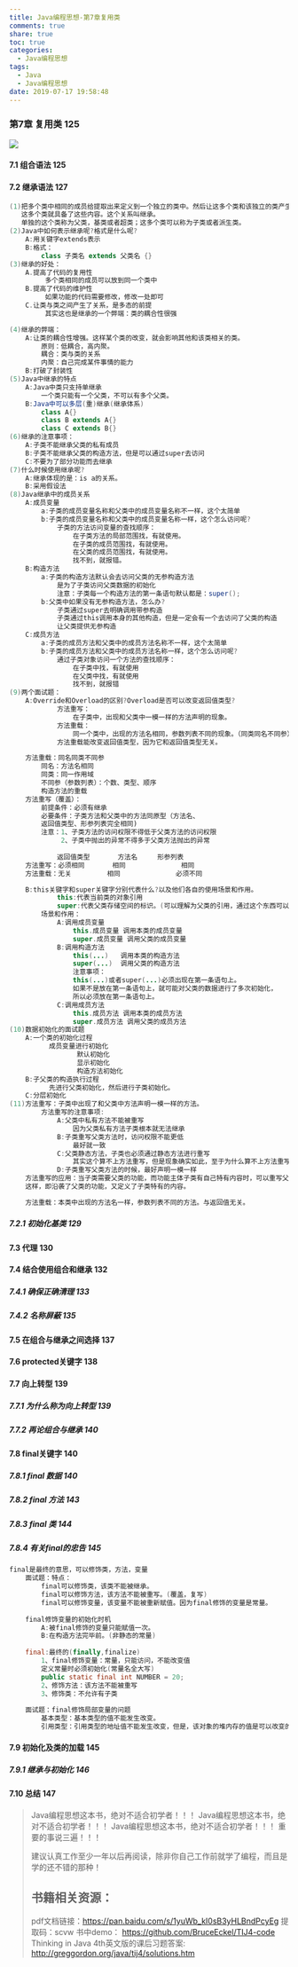 ```yaml
---
title: Java编程思想-第7章复用类
comments: true
share: true
toc: true
categories:
  - Java编程思想
tags:
  - Java
  - Java编程思想
date: 2019-07-17 19:58:48
---
```


### 第7章 复用类 125

![](https://raw.githubusercontent.com/adolphmaster/hexo-next/master/blogPicture/20190717164314.png)

#### 7.1 组合语法 125
#### 7.2 继承语法 127
```java
(1)把多个类中相同的成员给提取出来定义到一个独立的类中。然后让这多个类和该独立的类产生一个关系，
   这多个类就具备了这些内容。这个关系叫继承。
   单独的这个类称为父类，基类或者超类；这多个类可以称为子类或者派生类。
(2)Java中如何表示继承呢?格式是什么呢?
	A:用关键字extends表示
	B:格式：
		class 子类名 extends 父类名 {}
(3)继承的好处：
	A.提高了代码的复用性
	     多个类相同的成员可以放到同一个类中
	B.提高了代码的维护性
	     如果功能的代码需要修改，修改一处即可
	C.让类与类之间产生了关系，是多态的前提
	     其实这也是继承的一个弊端：类的耦合性很强

(4)继承的弊端：
	A:让类的耦合性增强。这样某个类的改变，就会影响其他和该类相关的类。
		原则：低耦合，高内聚。
		耦合：类与类的关系
		内聚：自己完成某件事情的能力
	B:打破了封装性
(5)Java中继承的特点
	A:Java中类只支持单继承
		一个类只能有一个父类，不可以有多个父类。
	B:Java中可以多层(重)继承(继承体系)
		class A{}
		class B extends A{}
		class C extends B{}
(6)继承的注意事项：
	A:子类不能继承父类的私有成员
	B:子类不能继承父类的构造方法，但是可以通过super去访问
	C:不要为了部分功能而去继承
(7)什么时候使用继承呢?
	A:继承体现的是：is a的关系。
	B:采用假设法
(8)Java继承中的成员关系
	A:成员变量
		a:子类的成员变量名称和父类中的成员变量名称不一样，这个太简单
		b:子类的成员变量名称和父类中的成员变量名称一样，这个怎么访问呢?
			子类的方法访问变量的查找顺序：
				在子类方法的局部范围找，有就使用。
				在子类的成员范围找，有就使用。
				在父类的成员范围找，有就使用。
				找不到，就报错。
	B:构造方法
		a:子类的构造方法默认会去访问父类的无参构造方法
			是为了子类访问父类数据的初始化
			注意：子类每一个构造方法的第一条语句默认都是：super();
		b:父类中如果没有无参构造方法，怎么办?
			子类通过super去明确调用带参构造
			子类通过this调用本身的其他构造，但是一定会有一个去访问了父类的构造
			让父类提供无参构造
	C:成员方法
		a:子类的成员方法和父类中的成员方法名称不一样，这个太简单
		b:子类的成员方法和父类中的成员方法名称一样，这个怎么访问呢?
			通过子类对象访问一个方法的查找顺序：
				在子类中找，有就使用
				在父类中找，有就使用
				找不到，就报错
(9)两个面试题：
	A:Override和Overload的区别?Overload是否可以改变返回值类型?
			方法重写：
				在子类中，出现和父类中一模一样的方法声明的现象。	
			方法重载：
				同一个类中，出现的方法名相同，参数列表不同的现象。（同类同名不同参）
			方法重载能改变返回值类型，因为它和返回值类型无关。

	方法重载：同名同类不同参
		同名：方法名相同
		同类：同一作用域
		不同参（参数列表）：个数、类型、顺序
		构造方法的重载
	方法重写（覆盖）：
		前提条件：必须有继承
		必要条件：子类方法和父类中的方法同原型（方法名、
		返回值类型、形参列表完全相同)
		注意：1、子类方法的访问权限不得低于父类方法的访问权限
			 2、子类中抛出的异常不得多于父类方法抛出的异常
			 
			返回值类型		方法名		形参列表
	方法重写：必须相同		相同				相同
	方法重载：无关			相同				必须不同

	B:this关键字和super关键字分别代表什么?以及他们各自的使用场景和作用。
			this:代表当前类的对象引用
			super:代表父类存储空间的标识。(可以理解为父类的引用，通过这个东西可以访问父类的成员)
		场景和作用：
			A:调用成员变量
				this.成员变量 调用本类的成员变量
				super.成员变量 调用父类的成员变量
			B:调用构造方法
				this(...)	调用本类的构造方法
				super(...)	调用父类的构造方法
				注意事项：
				this(...)或者super(...)必须出现在第一条语句上。
				如果不是放在第一条语句上，就可能对父类的数据进行了多次初始化，
				所以必须放在第一条语句上。
			C:调用成员方法
				this.成员方法 调用本类的成员方法
				super.成员方法 调用父类的成员方法
(10)数据初始化的面试题
	A:一个类的初始化过程
	      成员变量进行初始化
			     默认初始化
			     显示初始化
			     构造方法初始化
	B:子父类的构造执行过程
  		  先进行父类初始化，然后进行子类初始化。
	C:分层初始化
(11)方法重写：子类中出现了和父类中方法声明一模一样的方法。
		方法重写的注意事项:
			A:父类中私有方法不能被重写
				因为父类私有方法子类根本就无法继承
			B:子类重写父类方法时，访问权限不能更低
				最好就一致
			C:父类静态方法，子类也必须通过静态方法进行重写
				其实这个算不上方法重写，但是现象确实如此，至于为什么算不上方法重写，多态中我会讲解
			D:子类重写父类方法的时候，最好声明一模一样
	方法重写的应用：当子类需要父类的功能，而功能主体子类有自己特有内容时，可以重写父类中的方法。
	这样，即沿袭了父类的功能，又定义了子类特有的内容。

	方法重载：本类中出现的方法名一样，参数列表不同的方法。与返回值无关。	
```

##### 7.2.1 初始化基类 129

#### 7.3 代理 130

#### 7.4 结合使用组合和继承 132
##### 7.4.1 确保正确清理 133
##### 7.4.2 名称屏蔽 135
#### 7.5 在组合与继承之间选择 137
#### 7.6 protected关键字 138
#### 7.7 向上转型 139
##### 7.7.1 为什么称为向上转型 139
##### 7.7.2 再论组合与继承 140
#### 7.8 final关键字 140
##### 7.8.1 final 数据 140
##### 7.8.2 final 方法 143
##### 7.8.3 final 类 144
##### 7.8.4 有关final的忠告 145

```java
final是最终的意思，可以修饰类，方法，变量
	面试题：特点：
		final可以修饰类，该类不能被继承。
		final可以修饰方法，该方法不能被重写。(覆盖，复写)
		final可以修饰变量，该变量不能被重新赋值。因为final修饰的变量是常量。
	
	final修饰变量的初始化时机
		A:被final修饰的变量只能赋值一次。
		B:在构造方法完毕前。(非静态的常量)
	
	final:最终的(finally,finalize)
		1、final修饰变量：常量，只能访问，不能改变值
		定义常量时必须初始化(常量名全大写)
		public static final int NUMBER = 20;
		2、修饰方法：该方法不能被重写
		3、修饰类：不允许有子类
	
	面试题：final修饰局部变量的问题
		基本类型：基本类型的值不能发生改变。
		引用类型：引用类型的地址值不能发生改变，但是，该对象的堆内存的值是可以改变的。
```

#### 7.9 初始化及类的加载 145
##### 7.9.1 继承与初始化 146
#### 7.10 总结 147





> Java编程思想这本书，绝对不适合初学者！！！
> Java编程思想这本书，绝对不适合初学者！！！
> Java编程思想这本书，绝对不适合初学者！！！
> 重要的事说三遍！！！
>
> 建议认真工作至少一年以后再阅读，除非你自己工作前就学了编程，而且是学的还不错的那种！
>
> ## 书籍相关资源：
>
> pdf文档链接：https://pan.baidu.com/s/1yuWb_kI0sB3yHLBndPcyEg 提取码：scvw 
> 书中demo： https://github.com/BruceEckel/TIJ4-code
> Thinking in Java 4th英文版的课后习题答案: http://greggordon.org/java/tij4/solutions.htm 

